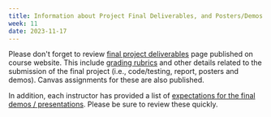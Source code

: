 ```yaml
---
title: Information about Project Final Deliverables, and Posters/Demos
week: 11
date: 2023-11-17
---
```

Please don't forget to review [final project deliverables](https://neu-se.github.io/CS4530-Fall-2023/assignments/project-deliverable) page published on course website. This include [grading rubrics](https://neu-se.github.io/CS4530-Fall-2023/assignments/project-grading) and other details related to the submission of the final project (i.e., code/testing, report, posters and demos). Canvas assignments for these are also published.

In addition, each instructor has provided a list of [expectations for the final demos / presentations](https://neu-se.github.io/CS4530-Fall-2023/assignments/project-grading#posters-and-demo-10). Please be sure to review these quickly.